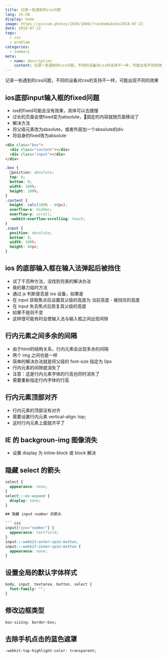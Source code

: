 ```yaml
---
title: 记录一些遇到的css问题
lang: zh-CN
display: home
image: https://picsum.photos/1920/1080/?random&date=2018-07-22
date: 2018-07-22
tags:
  - css
  - problem
categories:
  - summary
meta:
  - name: description
    content: 记录一些遇到的css问题，不同的设备对css的支持不一样，可能出现不同的效果
--- 
```


记录一些遇到的css问题，不同的设备对css的支持不一样，可能出现不同的效果

<!-- more -->

## ios底部input输入框的fixed问题

- ios的fixed可能会没有效果，具体可以去搜搜
- 过长的页面会使fixed变为absolute，固定的内容就随页面移动了
- 解决方法
- 将父级元素改为absolute，或者外层加一个absolute的div
- 将自身的fixed改为absolute
``` html
<div class="box">
  <div class="content"></div>
  <div class="input"></div>
</div>
```
``` css
.box {
  position: absolute;
  top: 0;
  bottom: 0;
  width: 100%;
  height: 100%;
}
.content {
  height: calc(100% - 60px);
  overflow-x: hidden;
  overflow-y: scroll;
  -webkit-overflow-scrolling: touch;
}
.input {
  position: absolute;
  bottom: 0;
  width: 100%;
  height: 60px;
}
```

## ios 的底部输入框在输入法弹起后被挡住

- 试了千百种方法，没找到完美的解决办法
- 我的暴力临时方法
- 通过 js 判断是否是 ios 设备，如果是
- 在 input 获取焦点后设置其父级的高度为 当前高度 - 被挡住的高度
- 在 input 失去焦点后恢复其父级的高度
- 如果不是则不变
- 这样很可能有时会使输入法与输入框之间出现间隙

## 行内元素之间多余的间隔

- 由于html的结构关系，行内元素会出现多余的间隔
- 两个 img 之间也是一样
- 简单的解决办法就是将父级的 font-size 指定为 0px
- 行内元素的间隙就消失了
- 注意：这是行内元素字体的行高也同时消失了
- 需要重新指定行内字体的行高

## 行内元素顶部对齐

- 行内元素的顶部没有对齐
- 需要设置行内元素 vertical-align: top;
- 这时行内元素上面就齐平了


## IE 的 backgroun-img 图像消失

- 设置 display 为 inline-block 或 block 解决

## 隐藏 select 的箭头

``` css
select {
  appearance: none;
}
select::-ms-expand { 
  display: none;
}

## 隐藏 input number 的箭头

``` css
input[type="number"] {
  appearance: textfield;
}
input::-webkit-outer-spin-button,
input::-webkit-inner-spin-button {
  appearance: none;
}
```

## 设置全局的默认字体样式

``` css
body, input, textarea, button, select {
  font-family: "";
}
```

## 修改边框类型

``` css
box-sizing: border-box;
```

## 去除手机点击的蓝色遮罩

``` css
-webkit-tap-highlight-color: transparent;
```
